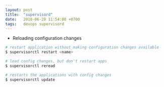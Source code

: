 ```yaml
---
layout: post
title:  "supervisord"
date:   2018-06-28 11:54:00 +0700
tags:   devops supervisord
---
```


+ Reloading configuration changes

```sh
# restart application without making configuration changes available
$ supervisorctl restart <name>

# load config changes, but don't restart apps
$ supervisorctl reread

# restarts the applications with config changes
$ supervisorctl update
```

